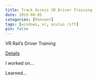 ```yaml
---
title: Track Access VR Driver Training
date: 2019-08-05
categories: [Pennant]
tags: [windows, vr, oculus rift]
pin: false
---
```


VR Rail’s Driver Training 

[Details](https://www.pennantplc.com/driver-training-2/)


I worked on...


Learned...

